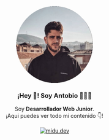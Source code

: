 <!-- ### Hi there 👋 -->
<p align="center" width="300">
   <img align="center" width="200" src="https://github.com/Antobio17/Antobio17/blob/master/perfil-circulo.png" />
   <h3 align="center">¡Hey 👋! Soy Antobio 👨🏻‍💻</h3>
</p>

<p align="center">Soy <strong>Desarrollador Web Junior</strong>.<br />¡Aqui puedes ver todo mi contenido 👇!</p>
<p align="center">
  <a href="https://instagram.com/antobio17" target="blank">
    <img align="center" src="https://cdn.jsdelivr.net/npm/simple-icons@3.0.1/icons/instagram.svg" alt="midu.dev" height="28px" width="28px" />
  </a>
</p>


<!--
**Antobio17/Antobio17** is a ✨ _special_ ✨ repository because its `README.md` (this file) appears on your GitHub profile.

Here are some ideas to get you started:

- 🔭 I’m currently working on ...
- 🌱 I’m currently learning ...
- 👯 I’m looking to collaborate on ...
- 🤔 I’m looking for help with ...
- 💬 Ask me about ...
- 📫 How to reach me: ...
- 😄 Pronouns: ...
- ⚡ Fun fact: ...
-->
